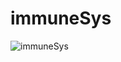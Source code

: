 # immuneSys

![immuneSys](https://s8.hostingkartinok.com/uploads/images/2018/11/196bbf06b633867861eb9aedfa4acd2f.png)

